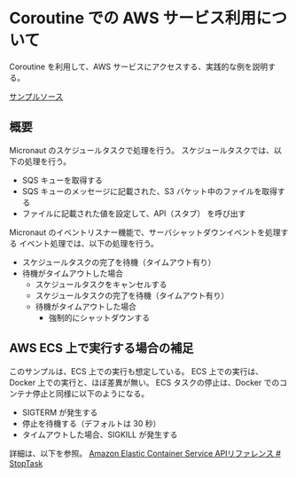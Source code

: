 <!-- toc -->

# Coroutine での AWS サービス利用について
Coroutine を利用して、AWS サービスにアクセスする、実践的な例を説明する。

[サンプルソース](../../../src/main/kotlin/micronaut/kotlin/coroutine/sample/ScheduledTasksSQSCoroutineController.kt)


## 概要
Micronaut のスケジュールタスクで処理を行う。
スケジュールタスクでは、以下の処理を行う。
- SQS キューを取得する
- SQS キューのメッセージに記載された、S3 バケット中のファイルを取得する
- ファイルに記載された値を設定して、API（スタブ） を呼び出す

Micronaut のイベントリスナー機能で、サーバシャットダウンイベントを処理する
イベント処理では、以下の処理を行う。
- スケジュールタスクの完了を待機（タイムアウト有り）
- 待機がタイムアウトした場合
  - スケジュールタスクをキャンセルする
  - スケジュールタスクの完了を待機（タイムアウト有り）
  - 待機がタイムアウトした場合
    - 強制的にシャットダウンする


## AWS ECS 上で実行する場合の補足
このサンプルは、ECS 上での実行も想定している。
ECS 上での実行は、Docker 上での実行と、ほぼ差異が無い。
ECS タスクの停止は、Docker でのコンテナ停止と同様に以下のようになる。
- SIGTERM が発生する
- 停止を待機する（デフォルトは 30 秒）
- タイムアウトした場合、SIGKILL が発生する

詳細は、以下を参照。
[Amazon Elastic Container Service
 APIリファレンス # StopTask](https://docs.aws.amazon.com/ja_jp/AmazonECS/latest/APIReference/API_StopTask.html)



